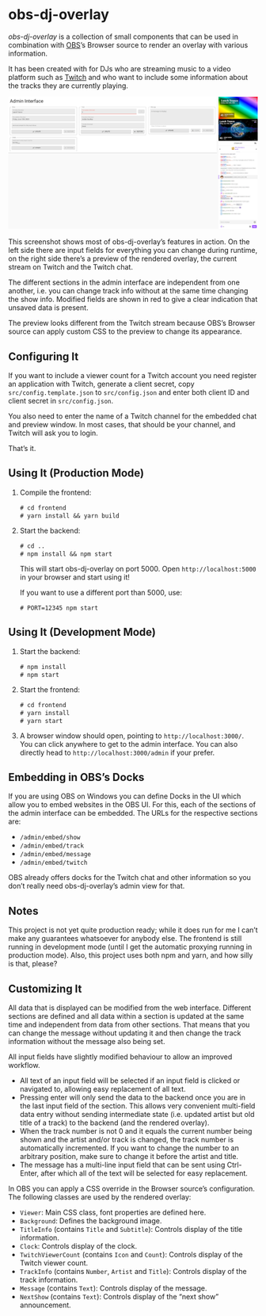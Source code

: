 # obs-dj-overlay

*obs-dj-overlay* is a collection of small components that can
be used in combination with [OBS](https://obsproject.com/)’s
Browser source to render an overlay with various information.

It has been created with for DJs who are streaming music to
a video platform such as [Twitch](https://twitch.tv/) and who
want to include some information about the tracks they are
currently playing.

![Screenshot of the admin interface](images/admin-interface.png)

This screenshot shows most of obs-dj-overlay’s features in
action. On the left side there are input fields for everything
you can change during runtime, on the right side there’s a
preview of the rendered overlay, the current stream on
Twitch and the Twitch chat.

The different sections in the admin interface are independent
from one another, i.e. you can change track info without at
the same time changing the show info. Modified fields are
shown in red to give a clear indication that unsaved data is
present.

The preview looks different from the Twitch stream because
OBS’s Browser source can apply custom CSS to the preview to
change its appearance.

## Configuring It

If you want to include a viewer count for a Twitch account
you need register an application with Twitch, generate a
client secret, copy `src/config.template.json` to `src/config.json`
and enter both client ID and client secret in `src/config.json`.

You also need to enter the name of a Twitch channel for the
embedded chat and preview window. In most cases, that should
be your channel, and Twitch will ask you to login.

That’s it.

## Using It (Production Mode)

1. Compile the frontend:

    ```
   # cd frontend
   # yarn install && yarn build
   ```

1. Start the backend:

   ```
   # cd ..
   # npm install && npm start
   ```

    This will start obs-dj-overlay on port 5000. Open `http://localhost:5000`
    in your browser and start using it!

    If you want to use a different port than 5000, use:

    ```
   # PORT=12345 npm start
   ```

## Using It (Development Mode)

1. Start the backend:

    ```
   # npm install
   # npm start
   ```

1. Start the frontend:

    ```
    # cd frontend
    # yarn install
    # yarn start
    ```

1. A browser window should open, pointing to `http://localhost:3000/`.
You can click anywhere to get to the admin interface. You can also directly
head to `http://localhost:3000/admin` if your prefer.

## Embedding in OBS’s Docks

If you are using OBS on Windows you can define Docks in the UI which allow
you to embed websites in the OBS UI. For this, each of the sections of the
admin interface can be embedded. The URLs for the respective sections are:

* `/admin/embed/show`
* `/admin/embed/track`
* `/admin/embed/message`
* `/admin/embed/twitch`

OBS already offers docks for the Twitch chat and other information so you
don’t really need obs-dj-overlay’s admin view for that.

## Notes

This project is not yet quite production ready; while it does run for me I
can’t make any guarantees whatsoever for anybody else. The frontend is
still running in development mode (until I get the automatic proxying running
in production mode). Also, this project uses both npm and yarn, and how silly
is that, please?

## Customizing It

All data that is displayed can be modified from the web interface.
Different sections are defined and all data within a section is updated
at the same time and independent from data from other sections. That
means that you can change the message without updating it and then
change the track information without the message also being set.

All input fields have slightly modified behaviour to allow an improved
workflow.

* All text of an input field will be selected if an input field is clicked or
navigated to, allowing easy replacement of all text.
* Pressing enter will only send the data to the backend once you are in
the last input field of the section. This allows very convenient multi-field
data entry without sending intermediate state (i.e. updated artist but old
title of a track) to the backend (and the rendered overlay).
* When the track number is not 0 and it equals the current number being
shown and the artist and/or track is changed, the track number is
automatically incremented. If you want to change the number to an
arbitrary position, make sure to change it before the artist and title.
* The message has a multi-line input field that can be sent using
Ctrl-Enter, after which all of the text will be selected for easy
replacement.

In OBS you can apply a CSS override in the Browser source’s
configuration. The following classes are used by the rendered overlay: 

* `Viewer`: Main CSS class, font properties are defined here.
* `Background`: Defines the background image.
* `TitleInfo` (contains `Title` and `Subtitle`): Controls display of
the title information.
* `Clock`: Controls display of the clock.
* `TwitchViewerCount` (contains `Icon` and `Count`): Controls
display of the Twitch viewer count.
* `TrackInfo` (contains `Number`, `Artist` and `Title`): Controls
display of the track information.
* `Message` (contains `Text`): Controls display of the message.
* `NextShow` (contains `Text`): Controls display of the “next
show” announcement.
